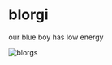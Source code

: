 # blorgi
our blue boy has low energy

![blorgs](https://static.wikia.nocookie.net/thebluescluesencyclopedia/images/7/77/BlueSmile.png/revision/latest?cb=20210210065119)
